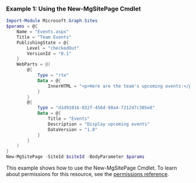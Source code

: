 ### Example 1: Using the New-MgSitePage Cmdlet
```powershell
Import-Module Microsoft.Graph.Sites
$params = @{
	Name = "Events.aspx"
	Title = "Team Events"
	PublishingState = @{
		Level = "checkedOut"
		VersionId = "0.1"
	}
	WebParts = @(
		@{
			Type = "rte"
			Data = @{
				InnerHTML = "<p>Here are the team's upcoming events:</p>"
			}
		}
		@{
			Type = "d1d91016-032f-456d-98a4-721247c305e8"
			Data = @{
				Title = "Events"
				Description = "Display upcoming events"
				DataVersion = "1.0"
			}
		}
	)
}
New-MgSitePage -SiteId $siteId -BodyParameter $params
```
This example shows how to use the New-MgSitePage Cmdlet.
To learn about permissions for this resource, see the [permissions reference](/graph/permissions-reference).
